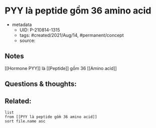 # PYY là peptide gồm 36 amino acid

- metadata
	- UID: P-210814-1315
	- tags: #created/2021/Aug/14, #permanent/concept 
	- source: 

## Notes
[[Hormone PYY]] là [[Peptide]] gồm 36 [[Amino acid]]

## Questions & thoughts:


## Related:
```dataview
list
from [[PYY là peptide gồm 36 amino acid]]
sort file.name asc
```